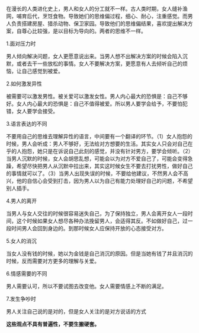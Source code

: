 在漫长的人类进化史上，男人和女人的分工就不一样。古人类时期，女人缝补渔网，哺育后代，烹饪食物。导致她们的思维偏过程，细心、耐心，注重感觉。而男人负责搭建房屋、猎杀动物、保卫家园。导致他们的思维偏结果，喜欢提出解决方案，自尊心比较强，是以目标为导向的。两者的思维不一样。

1.面对压力时

男人倾向解决问题，女人更愿意说出来。当男人想不出解决方案的时候会陷入沉默，或者去干一些放松的事情。女人不要解决方案，更愿意有人去倾听自己的烦恼，让自己感觉到被爱。

2.如何激发异性

被需要可以激发男性。被关爱可以激发女性。男人内心最大的恐惧是：自己不够好。女人内心最大的恐惧是：自己不值得被爱。所以男人要学会给予，不要怕犯错，女人要学会接受。

3.语言表达的不同

不要用自己的思维去理解异性的语言，中间要有一个翻译的环节。（1）女人抱怨的时候，男人会听成：男人不够好，无法给对方想要的生活。其实女人只会对自己在乎的人抱怨，她只是在诉说自己此刻的感觉，并没有针对男方，要学会倾听。（2）当男人沉默的时候，女人会胡思乱想，可能会以为对方不爱自己了，可能会变得急躁，希望尽快把男人从沉默中拉出来，其实这时候女生不要去打扰男性，做好自己的事情就可以了。（3）当男人出现失误的时候，不要给他建议，不然男人会不高兴，他的自信心会受到打击，因为男人以为自己有能力处理好自己的问题，不希望别人插手。

4.男人的离开

当男人与女人交往的时候很容易迷失自己，为了保持独立，男人会离开女人一段时间，这个时候如果女人想尽各种办法挽留男人，会适得其反。不如做好自己，过一段时间男人会回到身边的。到那时候女人应保持开放的心态接受对方。

5.女人的消沉

当女人没有钱的时候，她以为金钱是自己消沉的原因。但是当她有钱了并且消沉的时候，反而需要对方更多的理解与关爱。

6.情感需要的不同

男人需要认可，所以不要试图去改变他。女人需要情感上不断的满足。

7.发生争吵时

男人关注自己说的是对的，但是女人关注的是对方说话的方式

**这些观点不具有普遍性，不要生搬硬套。**
